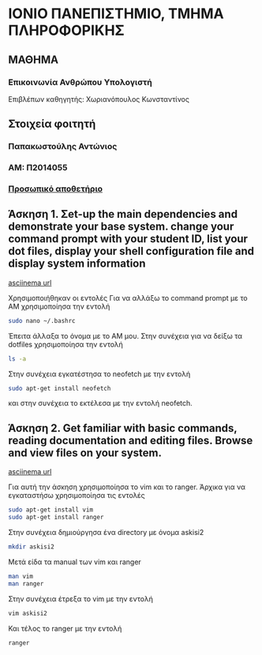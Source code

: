 # ΙΟΝΙΟ ΠΑΝΕΠΙΣΤΗΜΙΟ, ΤΜΗΜΑ ΠΛΗΡΟΦΟΡΙΚΗΣ 
## ΜΑΘΗΜΑ
### Επικοινωνία Ανθρώπου Υπολογιστή  
Επιβλέπων καθηγητής: Χωριανόπουλος Κωνσταντίνος 

## Στοιχεία φοιτητή 
### Παπακωστούλης Αντώνιος
### ΑΜ: Π2014055

### [Προσωπικό αποθετήριο](https://github.com/p14papa1/hci)





## Άσκηση 1. Σet-up the main dependencies and demonstrate your base system. change your command prompt with your student ID, list your dot files, display your shell configuration file and display system information

[asciinema url](https://asciinema.org/a/Bq03Tr1YnLH6PEgw3eNBwmtL0)

Χρησιμοποιήθηκαν οι εντολές 
Για να αλλάξω το command prompt με το ΑΜ χρησιμοποίησα την εντολή

```bash
sudo nano ~/.bashrc
```

Έπειτα άλλαξα το όνομα με το ΑΜ μου. Στην συνέχεια  για να δείξω τα dotfiles χρησιμοποίησα την εντολή 

```bash
ls -a
```

Στην συνέχεια εγκατέστησα το neofetch με την εντολή 

```bash
sudo apt-get install neofetch
```

και στην συνέχεια το εκτέλεσα με την εντολή neofetch. 



## Άσκηση 2. Get familiar with basic commands, reading documentation and editing files. Browse and view files on your system.

[asciinema url](https://asciinema.org/a/EwLNC1szZ9enYqMwx62xlQH2D)

Για αυτή την άσκηση χρησιμοποίησα το vim και το ranger. Άρχικα για να εγκαταστήσω χρησιμοποίησα τις εντολές

```bash
sudo apt-get install vim
sudo apt-get install ranger
```

Στην συνέχεια δημιούργησα ένα directory με όνομα askisi2


```bash
mkdir askisi2
```

Μετά είδα τα manual των vim και ranger 

```bash
man vim
man ranger
```

Στην συνέχεια έτρεξα το vim με την εντολή

```bash 
vim askisi2
```

Και τέλος το ranger με την εντολή 

```bash
ranger
```
















